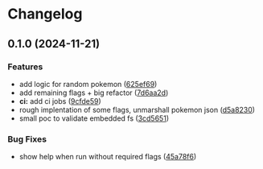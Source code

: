 # Changelog

## 0.1.0 (2024-11-21)


### Features

* add logic for random pokemon ([625ef69](https://github.com/scottmckendry/pokemon-go-colorscripts/commit/625ef694737edef2f4c7e9ff01cdfe8af3aa3314))
* add remaining flags + big refactor ([7d6aa2d](https://github.com/scottmckendry/pokemon-go-colorscripts/commit/7d6aa2d5f6c671a2a31f08805276ade330cc210b))
* **ci:** add ci jobs ([9cfde59](https://github.com/scottmckendry/pokemon-go-colorscripts/commit/9cfde59d586493f05b0fd87281709138ace3b458))
* rough implentation of some flags, unmarshall pokemon json ([d5a8230](https://github.com/scottmckendry/pokemon-go-colorscripts/commit/d5a82303828ca56c7f6da31c52faee2bb6c70c15))
* small poc to validate embedded fs ([3cd5651](https://github.com/scottmckendry/pokemon-go-colorscripts/commit/3cd565112a1266fb4dc557ced99e9ab555f32724))


### Bug Fixes

* show help when run without required flags ([45a78f6](https://github.com/scottmckendry/pokemon-go-colorscripts/commit/45a78f6f278090a842dc530b25821eec655196a1))
